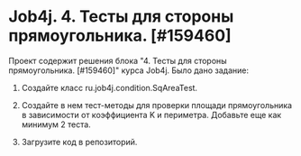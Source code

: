 # Job4j. 4. Тесты для стороны прямоугольника. [#159460]
Проект содержит решения блока "4. Тесты для стороны прямоугольника. [#159460]" курса Job4j.
Было дано задание:
1. Создайте класс ru.job4j.condition.SqAreaTest.

2. Создайте в нем тест-методы для проверки площади прямоугольника в зависимости от коэффициента K и периметра. Добавьте еще как минимум 2 теста.

3. Загрузите код в репозиторий.